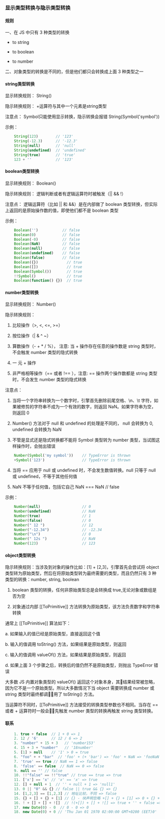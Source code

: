 ### 显示类型转换与隐示类型转换

#### 规则

一、在 JS 中只有 3 种类型的转换

+ to string

+ to boolean

+ to number

二、对象类型的转换是不同的，但是他们都只会转换成上面 3 种类型之一

#### string类型转换

显示转换规则： String()

隐示转换规则： +运算符与其中一个元素是string类型

注意点： Symbol只能使用显示转换，隐示转换会报错  String(Symbol('symbol'))

示例：
```js
    String(123)        // '123'
    String(-12.3)      // '-12.3'
    String(null)       // 'null'
    String(undefined)  // 'undefined'
    String(true)       // 'true'
    123 + ''           // '123'
```

#### boolean类型转换

显示转换规则： Boolean()

隐示转换规则： 逻辑判断或者有逻辑运算符时被触发（|| && !）

注意点： 逻辑运算符（比如 || 和 &&）是在内部做了 boolean 类型转换，但实际上返回的是原始操作数的值，即使他们都不是 boolean 类型

示例：
```js
    Boolean('')           // false
    Boolean(0)            // false  
    Boolean(-0)           // false
    Boolean(NaN)          // false
    Boolean(null)         // false
    Boolean(undefined)    // false
    Boolean(false)        // false
    Boolean({})             // true
    Boolean([])             // true
    Boolean(Symbol())       // true
    !!Symbol()              // true
    Boolean(function() {})  // true
```

#### number类型转换

显示转换规则： Number()

隐示转换规则：

1. 比较操作（>, <, <=, >=）

2. 按位操作（| & ^ ~）

3. 算数操作（- + * / %）， 注意: 当 + 操作存在任意的操作数是 string 类型时，不会触发 number 类型的隐式转换

4. 一 元 + 操作

5. 非严格相等操作（== 或者 !== ），注意: == 操作两个操作数都是 string 类型时，不会发生 number 类型的隐式转换

注意点：

1. 当将一个字符串转换为一个数字时，引擎首先删除前尾空格、\n、\t 字符，如果被修剪的字符串不成为一个有效的数字，则返回 NaN。如果字符串为空，则返回 0

2. Number() 方法对于 null 和 undefined 的处理是不同的， null 会转换为 0, undefined 会转换为 NaN

3. 不管是显式还是隐式转换都不能将 Symbol 类型转为 number 类型，当试图这样操作时，会抛出错误
```js
    Number(Symbol('my symbol'))    // TypeError is thrown
    +Symbol('123')                 // TypeError is thrown
```

4. 当将 == 应用于 null 或 undefined 时，不会发生数值转换。null 只等于 null 或 undefined，不等于其他任何值
 
5. NaN 不等于任何值，包括它自己  NaN === NaN  // false

示例：
```js
    Number(null)                   // 0
    Number(undefined)              // NaN
    Number(true)                   // 1
    Number(false)                  // 0
    Number(" 12 ")                 // 12
    Number("-12.34")               // -12.34
    Number("\n")                   // 0
    Number(" 12s ")                // NaN
    Number(123)                    // 123
```

#### object类型转换

隐示转换规则：当涉及到对象的操作比如：[1] + [2,3]，引擎首先会尝试将 object 类型转为原始类型，然后在将原始类型转为最终需要的类型，而且仍然只有 3 种类型的转换：number, string, boolean

1.  boolean 类型的转换，任何非原始类型总是会转换成 true,无论对象或数组是否为空

2. 对象通过内部 [[ToPrimitive]] 方法转换为原始类型，该方法负责数字和字符串转换

通常上 [[ToPrimitive]] 算法如下：

a. 如果输入的值已经是原始类型，直接返回这个值

b. 输入的值调用 toString() 方法，如果结果是原始类型，则返回

c. 输入的值调用 valueOf() 方法，如果结果是原始类型，则返回

d. 如果上面 3 个步骤之后，转换后的值仍然不是原始类型，则抛出 TypeError 错误

大多数 JS 内置对象类型的 valueOf() 返回这个对象本身，其结果经常被忽略，因为它不是一个原始类型。所以大多数情况下当 object 需要转换成 number 或 string 类型时最终都调用了 toString() 方法。

当运算符不同时，[[ToPrimitive]] 方法接受的转换类型参数也不相同。当存在 == 或者 + 运算符时一般会先触发 number 类型的转换再触发 string 类型转换。

#### 联系
```js
    1. true + false  // 1 + 0 => 1
    2. 12 / '6'      // 12 / 6 => 2
    3. "number" + 15 + 3   // 'number153'
    4. 15 + 3 + "number"   // '18number'
    5. [1] > null    // '1' > 0 = true
    6. "foo" + + "bar"  // 'foo' + (+ 'bar') => 'foo' + NaN => 'fooNaN'
    7. 'true' == true // NaN == 1 => false
    8. 'false' == false  // NaN == 0 => false
    9. null == '' // false
    10. !!"false" == !!"true" // true == true => true
    11. ['x'] == 'x' // 'x' == 'x' => true
    12. [] + null + 1  // '' + null + 1 => 'null1'
    13. 0 || "0" && {} // false || true && {} => {}
    14. [1,2,3] == [1,2,3] // 地址比较，不同 => false
    15. {} + [] + {} + [1] // {} - 块声明忽略 +[] + {} + [1] => 0 + {} + [1] => 0 + '[object object]' + 1 => '0[object Object]1' 
    16. ! + [] + [] + ![]  // !(+[]) + [] + ![] => true + '' + false => 'truefalse' 
    17. new Date(0) - 0  // 0 - 0 => 0
    18. new Date(0) + 0 // 'Thu Jan 01 1970 02:00:00 GMT+0200 (EET)0'
```